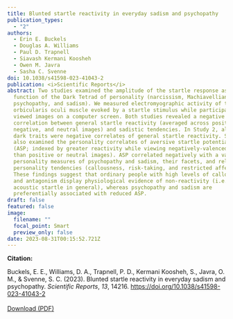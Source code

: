 ```yaml
---
title: Blunted startle reactivity in everyday sadism and psychopathy
publication_types:
  - "2"
authors:
  - Erin E. Buckels
  - Douglas A. Williams
  - Paul D. Trapnell
  - Siavash Kermani Koosheh
  - Owen M. Javra
  - Sasha C. Svenne
doi: 10.1038/s41598-023-41043-2
publication: <i>Scientific Reports</i>
abstract: Two studies examined the amplitude of the startle response as a
  function of the Dark Tetrad of personality (narcissism, Machiavellianism,
  psychopathy, and sadism). We measured electromyographic activity of the
  orbicularis oculi muscle evoked by a startle stimulus while participants
  viewed images on a computer screen. Both studies revealed a negative
  correlation between general startle reactivity (averaged across positive,
  negative, and neutral images) and sadistic tendencies. In Study 2, all four
  dark traits were negative correlates of general startle reactivity. Study 2
  also examined the personality correlates of aversive startle potentiation
  (ASP; indexed by greater reactivity while viewing negatively-valenced images
  than positive or neutral images). ASP correlated negatively with a variety of
  personality measures of psychopathy and sadism, their facets, and related
  personality tendencies (callousness, risk-taking, and restricted affect).
  These findings suggest that ordinary people with high levels of callousness
  and antagonism display physiological evidence of non-reactivity (i.e., blunted
  acoustic startle in general), whereas psychopathy and sadism are
  preferentially associated with reduced ASP.
draft: false
featured: false
image:
  filename: ""
  focal_point: Smart
  preview_only: false
date: 2023-08-31T00:15:52.721Z
---
```

**Citation:**

Buckels, E. E., Williams, D. A., Trapnell, P. D., Kermani Koosheh, S., Javra, O. M., & Svenne, S. C. (2023). Blunted startle reactivity in everyday sadism and psychopathy. *Scientific Reports*, *13*, 14216. <https://doi.org/10.1038/s41598-023-41043-2>
<br><br>[Download (PDF)](https://www.nature.com/articles/s41598-023-41043-2.pdf)
